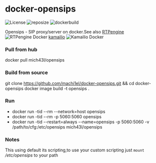 # docker-opensips
![License](https://img.shields.io/github/license/mach1el/docker-opensips?color=red&style=plastic)
![reposize](https://img.shields.io/github/repo-size/mach1el/docker-opensips?color=orange&style=plastic)
![dockerbuild](https://img.shields.io/docker/automated/mich43l/opensips?style=plastic)

Opensips - SIP proxy/server on docker.See also [RTPengine](https://github.com/machi1el/docker-rtpengine) ![RTPengine Docker](https://img.shields.io/badge/Docker-RTPengine-red) [kamailio](https://github.com/machi1el/docker-kamailio) ![Kamailio Docker](https://img.shields.io/badge/Docker-Kamailio-brightgreen)

### Pull from hub
  docker pull mich43l/opensips

### Build from source
  git clone https://github.com/machi1el/docker-opensips.git && cd docker-opensips
  docker image build -t opensips .

### Run
* docker run -tid --rm --network=host opensips
* docker run -tid --rm -p 5060:5060 opensips
* docker run -tid --restart=always --name=opensips -p 5060:5060 -v /path/to/cfg:/etc/opensips mich43l/opensips

### Notes
This using default its scripting,to use your custom scripting just `mount` */etc/opensips* to your path
